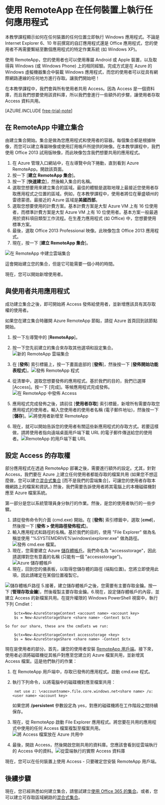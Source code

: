 <properties
   pageTitle="使用 RemoteApp 在任何裝置上執行任何應用程式"
   description="了解如何使用 RemoteApp 與使用者共用任何應用程式。"
   services="remoteapp"
   documentationCenter=""
   authors="lizap"
   manager="mbaldwin"
   editor=""/>

<tags
   ms.service="remoteapp"
   ms.devlang="na"
   ms.topic="hero-article"
   ms.tgt_pltfrm="na"
   ms.workload="compute"
   ms.date="05/28/2015"
   ms.author="elizapo"/>

# 使用 RemoteApp 在任何裝置上執行任何應用程式

本教學課程顯示如何在任何裝置的任何位置立即執行 Windows 應用程式。不論是 Internet Explorer 6、10 年前撰寫的自訂應用程式還是 Office 應用程式，您的使用者不再需要繫結至數個應用程式的特定作業系統 (如 Windows XP)。

使用 RemoteApp，您的使用者也可以使用專屬 Android 或 Apple 裝置，以及取得與 Windows (或 Windows Phone) 上的相同經驗。完成方式是在 Azure 的 Windows 虛擬機器集合中裝載 Windows 應用程式，而您的使用者可以從具有網際網路連線的任何地方進行存取。讓我們開始吧！

在本教學課程中，我們會與所有使用者共用 Access。因為 Access 是一個資料庫，而且我們想要使用該資料庫，所以我們會進行一些額外的步驟，讓使用者存取 Access 資料共用。

[AZURE.INCLUDE [free-trial-note](../../includes/free-trial-note.md)]


## 在 RemoteApp 中建立集合

由建立集合開始。集合是做為您應用程式和使用者的容器。每個集合都是根據映像，而您可以建立專屬映像或使用訂用帳戶所提供的映像。在本教學課程中，我們使用 Office 2013 試用版映像，而此映像包含我們想要共用的應用程式。

1. 在 Azure 管理入口網站中，在左導覽中向下捲動，直到看到 Azure RemoteApp。開啟該頁面。
2. 按一下 [**建立 RemoteApp 集合**]。
3. 按一下 [**快速建立**]，然後輸入集合的名稱。
4. 選取您想要用來建立集合的區域。最佳的體驗是選取地理上最接近您使用者存取應用程式之位置的區域。例如，在本教學課程中，使用者將位在華盛頓州的雷德蒙德。最接近的 Azure 區域是**美國西部**。
5. 選取您想要使用的計費方案。基本計費方案是大型 Azure VM 上有 16 位使用者，而標準計費方案是大型 Azure VM 上有 10 位使用者。基本方案一般最適用於資料項目類型工作流程。在生產力應用程式 (如 Office) 中，您想要使用標準方案。
6. 最後，選取 Office 2013 Professional 映像。此映像包含 Office 2013 應用程式。  
7. 現在，按一下 [**建立 RemoteApp 集合**]。

![在 RemoteApp 中建立雲端集合](./media/remoteapp-anyapp/ra-anyappcreatecollection.png)

這會開始建立您的集合，但是它可能需要一個小時的時間。

現在，您可以開始新增使用者。

## 與使用者共用應用程式

成功建立集合之後，即可開始將 Access 發佈給使用者，並新增應該具有其存取權的使用者。

如果您在建立集合時離開 Azure RemoteApp 節點，請從 Azure 首頁回到該節點開始。

1. 按一下左導覽中的 [**RemoteApp**]。
2. 按一下您先前建立的集合來存取其他選項和設定集合。![新的 RemoteApp 雲端集合](./media/remoteapp-anyapp/ra-anyappcollection.png)
3. 在 [**發佈**] 索引標籤上，按一下畫面底部的 [**發佈**]，然後按一下 [**發佈開始功能表程式**]。![發佈 RemoteApp 程式](./media/remoteapp-anyapp/ra-anyapppublish.png)
4. 從清單中，選取您想要發佈的應用程式。基於我們的目的，我們已選擇 [Access]。按一下 [完成]。等候應用程式完成發佈。![在 RemoteApp 中發佈 Access](./media/remoteapp-anyapp/ra-anyapppublishaccess.png)


1. 應用程式完成發佈之後，請前往 [**使用者存取**] 索引標籤，新增所有需要存取您應用程式的使用者。輸入您使用者的使用者名稱 (電子郵件地址)，然後按一下 [**儲存**]。![將使用者新增至 RemoteApp](./media/remoteapp-anyapp/ra-anyappaddusers.png)


1. 現在，就可以開始告訴您的使用者有關這些新應用程式的存取方式。若要這樣做，請將使用者指向遠端桌面用戶端下載 URL 的電子郵件傳送給您的使用者。![RemoteApp 的用戶端下載 URL](./media/remoteapp-anyapp/ra-anyappurl.png)

## 設定 Access 的存取權

部分應用程式在透過 RemoteApp 部署之後，需要進行額外的設定。尤其，針對 Access，我們要在 Azure 上建立任何使用者都能存取的檔案共用 (如果您不想這麼做，您可以建立[混合式集合](remoteapp-create-hybrid-deployment.md) [而不是我們的雲端集合]，可讓您的使用者存取本機網路上的檔案和資訊。) 然後，我們需要告訴使用者將其電腦上的本機磁碟機對應至 Azure 檔案系統。

第一部分是您以系統管理員身分執行的作業。然後，是您的使用者執行的一些步驟。

1. 請從發佈命令列介面 (cmd.exe) 開始。在 [**發佈**] 索引標籤中，選取 [**cmd**]，然後按一下 [**發佈 > 使用路徑發佈程式**]。
2. 輸入應用程式和路徑的名稱。基於我們的目的，使用 "File Explorer" 做為名稱並使用 "%SYSTEMDRIVE%\windows\explorer.exe" 做為路徑。![發佈 cmd.exe 檔案。](./media/remoteapp-anyapp/ra-publishcmd.png)
3. 現在，您需要建立 Azure [儲存體帳戶](../storage-create-storage-account.md)。我們命名為 "accessstorage"，因此請選擇對您有意義的名稱 (只能有一個 "accessstorage")。![Azure 儲存體帳戶](./media/remoteapp-anyapp/ra-anyappazurestorage.png)
4. 現在，回到您的儀表板，以取得您儲存體的路徑 (端點位置)。您將立即使用此項，因此請確定在某個位置複製它。

![儲存體帳戶路徑](./media/remoteapp-anyapp/ra-anyappstoragelocation.png) 5.接著，建立儲存體帳戶之後，您需要有主要存取金鑰。按一下 [**管理存取金鑰**]，然後複製主要存取金鑰。6.現在，設定儲存體帳戶的內容，並建立 Access 的新檔案共用。在提升權限的 Windows PowerShell 視窗中，執行下列 Cmdlet：

        $ctx=New-AzureStorageContext <account name> <account key>
    	$s = New-AzureStorageShare <share name> -Context $ctx

	So for our share, these are the cmdlets we run:

	    $ctx=New-AzureStorageContext accessstorage <key>
    	$s = New-AzureStorageShare <share name> -Context $ctx


現在是使用者的部分。首先，讓您的使用者安裝 [RemoteApp 用戶端](remoteapp-clients.md)。接下來，使用者必須將磁碟機從其帳戶對應至您建立的 Azure 檔案共用，並新增其 Access 檔案。這是他們執行的作業：

1. 在 RemoteApp 用戶端中，存取已發佈的應用程式。啟動 cmd.exe 程式。
2. 執行下列命令，以將電腦中的磁碟機對應至檔案共用：

		net use z: \<accountname>.file.core.windows.net<share name> /u:<user name> <account key>

	如果您將 **/persistent** 參數設定為 yes，對應的磁碟機將在工作階段之間持續保存。
1. 現在，從 RemoteApp 啟動 File Explorer 應用程式。將您要在共用的應用程式中使用的任何 Access 檔案複製至檔案共用。![將 Access 檔案放在 Azure 共用中](./media/remoteapp-anyapp/ra-anyappuseraccess.png)
1. 最後，開啟 Access，然後開啟您剛共用的資料庫。您應該會看到從雲端執行的 Access 中的資料。![從雲端執行的實際 Access 資料庫](./media/remoteapp-anyapp/ra-anyapprunningaccess.png)

現在，您可以在任何裝置上使用 Access - 只要確定您安裝 RemoteApp 用戶端。

<!--Every topic should have next steps and links to the next logical set of content to keep the customer engaged-->
## 後續步驟

現在，您已經熟悉如何建立集合，請嘗試建立[使用 Office 365 的集合](remoteapp-tutorial-o365anywhere.md)。或者，您可以建立可存取區域網路的[混合式集合](remoteapp-create-hybrid-deployment.md)。

<!--Image references-->

<!---HONumber=July15_HO4-->